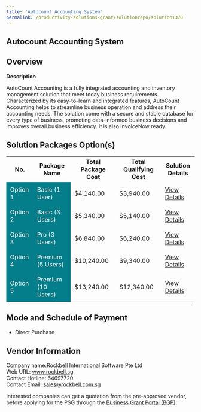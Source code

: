 ```yaml
---
title: 'Autocount Accounting System'
permalink: /productivity-solutions-grant/solutionrepo/solution1370
---
```


## Autocount Accounting System

## Overview

**Description**

AutoCount Accounting is a fully integrated accounting and inventory management solution that meet today business requirements. Characterized by its easy-to-learn and integrated features, AutoCount Accounting helps to streamline business operation and address their accounting needs. The solution come with a secure and stable database for every type of business, promoting data-informed business decisions and improves overall business efficiency. It is also InvoiceNow ready.

## Solution Packages Option(s)

<table>
<tr>
<th><b>No.</b></th>
<th><b>Package Name</b></th>
<th><b>Total Package Cost</b></th>
<th><b>Total Qualifying Cost</b></th>
<th><b>Solution Details</b></th>
</tr>
<tr>
<td style='padding: 10px; background-color: #037E8A; color: #FFFFFF;'>Option 1</td>
<td style='padding: 10px; background-color: #037E8A; color: #FFFFFF;'>Basic (1 User)</td>
<td style='padding: 10px;'>$4,140.00</td>
<td style='padding: 10px;'>$3,940.00</td>
<td style='padding: 10px;'><a href='/images/psg/Rockbell_International_Software_Autocount_Accounting_Desensitised_Annex3_Part1.pdf' target='_blank'>View Details</a></td>
</tr>
<tr>
<td style='padding: 10px; background-color: #037E8A; color: #FFFFFF;'>Option 2</td>
<td style='padding: 10px; background-color: #037E8A; color: #FFFFFF;'>Basic (3 Users)</td>
<td style='padding: 10px;'>$5,340.00</td>
<td style='padding: 10px;'>$5,140.00</td>
<td style='padding: 10px;'><a href='/images/psg/Rockbell_International_Software_Autocount_Accounting_Desensitised_Annex3_Part2.pdf' target='_blank'>View Details</a></td>
</tr>
<tr>
<td style='padding: 10px; background-color: #037E8A; color: #FFFFFF;'>Option 3</td>
<td style='padding: 10px; background-color: #037E8A; color: #FFFFFF;'>Pro (3 Users)</td>
<td style='padding: 10px;'>$6,840.00</td>
<td style='padding: 10px;'>$6,240.00</td>
<td style='padding: 10px;'><a href='/images/psg/Rockbell_International_Software_Autocount_Accounting_Desensitised_Annex3_Part3.pdf' target='_blank'>View Details</a></td>
</tr>
<tr>
<td style='padding: 10px; background-color: #037E8A; color: #FFFFFF;'>Option 4</td>
<td style='padding: 10px; background-color: #037E8A; color: #FFFFFF;'>Premium (5 Users)</td>
<td style='padding: 10px;'>$10,240.00</td>
<td style='padding: 10px;'>$9,340.00</td>
<td style='padding: 10px;'><a href='/images/psg/Rockbell_International_Software_Autocount_Accounting_Desensitised_Annex3_Part4.pdf' target='_blank'>View Details</a></td>
</tr>
<tr>
<td style='padding: 10px; background-color: #037E8A; color: #FFFFFF;'>Option 5</td>
<td style='padding: 10px; background-color: #037E8A; color: #FFFFFF;'>Premium (10 Users)</td>
<td style='padding: 10px;'>$13,240.00</td>
<td style='padding: 10px;'>$12,340.00</td>
<td style='padding: 10px;'><a href='/images/psg/Rockbell_International_Software_Autocount_Accounting_Desensitised_Annex3_Part5.pdf' target='_blank'>View Details</a></td>
</tr>
</table>

## Mode and Schedule of Payment

 - Direct Purchase

## Vendor Information

 Company name:Rockbell International Software Pte Ltd<br>Web URL: www.rockbell.sg <br>Contact Hotline: 64697720 <br>Contact Email: sales@rockbell.com.sg 

Interested companies can get a quotation from the pre-approved vendor, before applying for the PSG through the <a href='https://www.businessgrants.gov.sg/' target='_blank' rel='noopener'>Business Grant Portal (BGP)</a>.

<script src="/jquery/resize-tables.js"></script>
